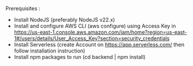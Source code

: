 Prerequisites :
  - Install NodeJS (preferably NodeJS v22.x)
  - Install and configure AWS CLI (aws configure) using Access Key in https://us-east-1.console.aws.amazon.com/iam/home?region=us-east-1#/users/details/User_Access_Key?section=security_credentials
  - Install Serverless (create Account on https://app.serverless.com/ then follow installation instruction)
  - Install npm packages to run (cd backend | npm install)
